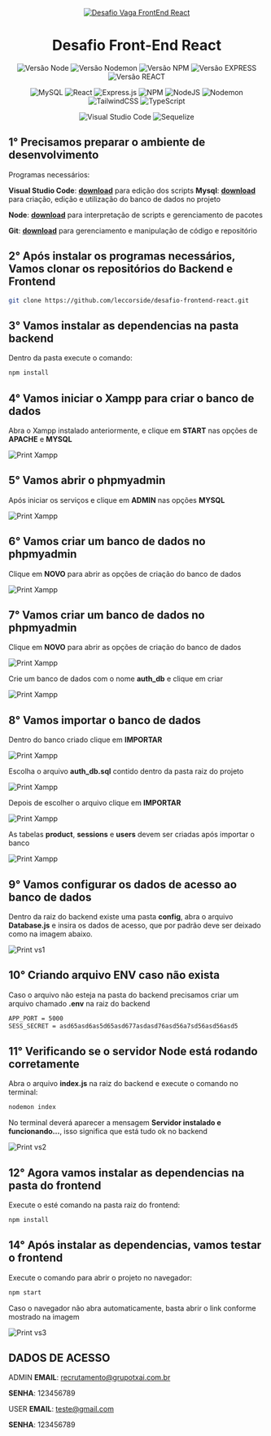<div align="center">

[![Desafio Vaga FrontEnd React](../img/logo-git.png)](https://github.com/leccorside)

</div>

<div align="center">
  <h1 align="center">
    Desafio Front-End React
  </h1>
</div>

<div align="center">

![Versão Node](http://img.shields.io/static/v1?label=v20.11.1&message=%20NODE&color=GREEN&style=for-the-badge)
![Versão Nodemon](http://img.shields.io/static/v1?label=v3.1.0&message=%20NODEMON&color=RED&style=for-the-badge)
![Versão NPM](http://img.shields.io/static/v1?label=v10.2.4&message=%20NPM&color=BLUE&style=for-the-badge)
![Versão EXPRESS](http://img.shields.io/static/v1?label=v4.18.1&message=%20EXPRESS&color=PINK&style=for-the-badge)
![Versão REACT](http://img.shields.io/static/v1?label=v18.2.0&message=%20REACT&color=PINK&style=for-the-badge)

![MySQL](https://img.shields.io/badge/mysql-%2300f.svg?style=for-the-badge&logo=mysql&logoColor=white)
![React](https://img.shields.io/badge/react-%2320232a.svg?style=for-the-badge&logo=react&logoColor=%2361DAFB)
![Express.js](https://img.shields.io/badge/express.js-%23404d59.svg?style=for-the-badge&logo=express&logoColor=%2361DAFB)
![NPM](https://img.shields.io/badge/NPM-%23CB3837.svg?style=for-the-badge&logo=npm&logoColor=white)
![NodeJS](https://img.shields.io/badge/node.js-6DA55F?style=for-the-badge&logo=node.js&logoColor=white)
![Nodemon](https://img.shields.io/badge/NODEMON-%23323330.svg?style=for-the-badge&logo=nodemon&logoColor=%BBDEAD)
![TailwindCSS](https://img.shields.io/badge/tailwindcss-%2338B2AC.svg?style=for-the-badge&logo=tailwind-css&logoColor=white)
![TypeScript](https://img.shields.io/badge/typescript-%23007ACC.svg?style=for-the-badge&logo=typescript&logoColor=white)

![Visual Studio Code](https://img.shields.io/badge/Visual%20Studio%20Code-0078d7.svg?style=for-the-badge&logo=visual-studio-code&logoColor=white)
![Sequelize](https://img.shields.io/badge/Sequelize-52B0E7?style=for-the-badge&logo=Sequelize&logoColor=white)
</div>

## 1° Precisamos preparar o ambiente de desenvolvimento
Programas necessários:

**Visual Studio Code**: **[download](https://code.visualstudio.com/download)** para edição dos scripts
**Mysql**: **[download](https://www.apachefriends.org/pt_br/download.html)** para criação, edição e utilização do banco de dados no projeto

**Node**: **[download](https://nodejs.org/en/download/current)** para interpretação de scripts e gerenciamento de pacotes

**Git**: **[download](https://git-scm.com/download/win)** para gerenciamento e manipulação de código e repositório


## 2° Após instalar os programas necessários, Vamos clonar os repositórios do Backend e Frontend

```bash
git clone https://github.com/leccorside/desafio-frontend-react.git
```

## 3° Vamos instalar as dependencias na pasta backend
Dentro da pasta execute o comando:

```bash
npm install
```

## 4° Vamos iniciar o Xampp para criar o banco de dados
Abra o Xampp instalado anteriormente, e clique em **START** nas opções de **APACHE** e **MYSQL**

![Print Xampp](../img/xampp1.png)


## 5° Vamos abrir o phpmyadmin
Após iniciar os serviços e clique em **ADMIN** nas opções **MYSQL**

![Print Xampp](../img/xampp2.png)


## 6° Vamos criar um banco de dados no phpmyadmin
Clique em **NOVO** para abrir as opções de criação do banco de dados

![Print Xampp](../img/xampp3.png)


## 7° Vamos criar um banco de dados no phpmyadmin
Clique em **NOVO** para abrir as opções de criação do banco de dados

![Print Xampp](../img/xampp3.png)


Crie um banco de dados com o nome **auth_db** e clique em criar

![Print Xampp](../img/xampp4.png)


## 8° Vamos importar o banco de dados
Dentro do banco criado clique em **IMPORTAR**

![Print Xampp](../img/xampp5.png)


Escolha o arquivo **auth_db.sql** contido dentro da pasta raiz do projeto

![Print Xampp](../img/xampp6.png)


Depois de escolher o arquivo clique em **IMPORTAR**

![Print Xampp](../img/xampp7.png)


As tabelas **product**, **sessions** e **users** devem ser criadas após importar o banco

![Print Xampp](../img/xampp8.png)


## 9° Vamos configurar os dados de acesso ao banco de dados
Dentro da raiz do backend existe uma pasta **config**, abra o arquivo **Database.js** e insira os dados de acesso, que por padrão deve ser deixado como na imagem abaixo.

![Print vs1](../img/vs1.png)


## 10° Criando arquivo ENV caso não exista
Caso o arquivo não esteja na pasta do backend precisamos criar um arquivo chamado **.env** na raiz do backend

```bash
APP_PORT = 5000
SESS_SECRET = asd65asd6as5d65asd677asdasd76asd56a7sd56asd56asd5
```


## 11° Verificando se o servidor Node está rodando corretamente 
Abra o arquivo **index.js** na raiz do backend e execute o comando no terminal:

```bash
nodemon index
```

No terminal deverá aparecer a mensagem **Servidor instalado e funcionando...**, isso significa que está tudo ok no backend

![Print vs2](../img/vs2.png)


## 12° Agora vamos instalar as dependencias na pasta do frontend 
Execute o esté comando na pasta raiz do frontend:

```bash
npm install
```

## 14° Após instalar as dependencias, vamos testar o frontend
Execute o comando para abrir o projeto no navegador:

```bash
npm start
```

Caso o navegador não abra automaticamente, basta abrir o link conforme mostrado na imagem

![Print vs3](../img/vs3.png)


## DADOS DE ACESSO
ADMIN
**EMAIL**: recrutamento@grupotxai.com.br

**SENHA**: 123456789

USER
**EMAIL**: teste@gmail.com

**SENHA**: 123456789
